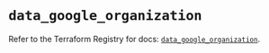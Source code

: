 # `data_google_organization`

Refer to the Terraform Registry for docs: [`data_google_organization`](https://registry.terraform.io/providers/hashicorp/google-beta/5.16.0/docs/data-sources/google_organization).
